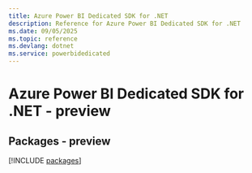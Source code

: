 ```yaml
---
title: Azure Power BI Dedicated SDK for .NET
description: Reference for Azure Power BI Dedicated SDK for .NET
ms.date: 09/05/2025
ms.topic: reference
ms.devlang: dotnet
ms.service: powerbidedicated
---
```

# Azure Power BI Dedicated SDK for .NET - preview
## Packages - preview
[!INCLUDE [packages](power-bi-dedicated-index.md)]
